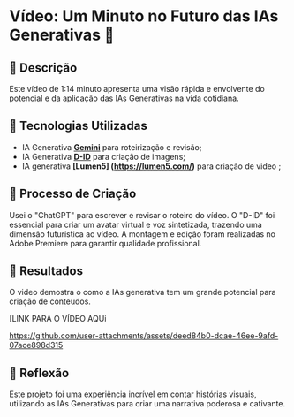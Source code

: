 # Vídeo: Um Minuto no Futuro das IAs Generativas 🎥

## 📒 Descrição
Este vídeo de 1:14 minuto apresenta uma visão rápida e envolvente do potencial e da aplicação das IAs Generativas na vida cotidiana.

## 🤖 Tecnologias Utilizadas
- IA Generativa **[Gemini](https://gemini.google.com/)** para roteirização e revisão;
- IA Generativa **[D-ID]((https://copilot.microsoft.com/))** para criação de imagens;
- IA generativa **[Lumen5] (https://lumen5.com/)** para criação de video ;

## 🧐 Processo de Criação
Usei o "ChatGPT" para escrever e revisar o roteiro do vídeo. O "D-ID" foi essencial para criar um avatar virtual e voz sintetizada, trazendo uma dimensão futurística ao vídeo. A montagem e edição foram realizadas no Adobe Premiere para garantir qualidade profissional.

## 🚀 Resultados
O video demostra o como a IAs generativa tem um grande potencial para criação de conteudos. 

[LINK PARA O VÍDEO AQUi


https://github.com/user-attachments/assets/deed84b0-dcae-46ee-9afd-07ace898d315




## 💭 Reflexão
Este projeto foi uma experiência incrível em contar histórias visuais, utilizando as IAs Generativas para criar uma narrativa poderosa e cativante.
